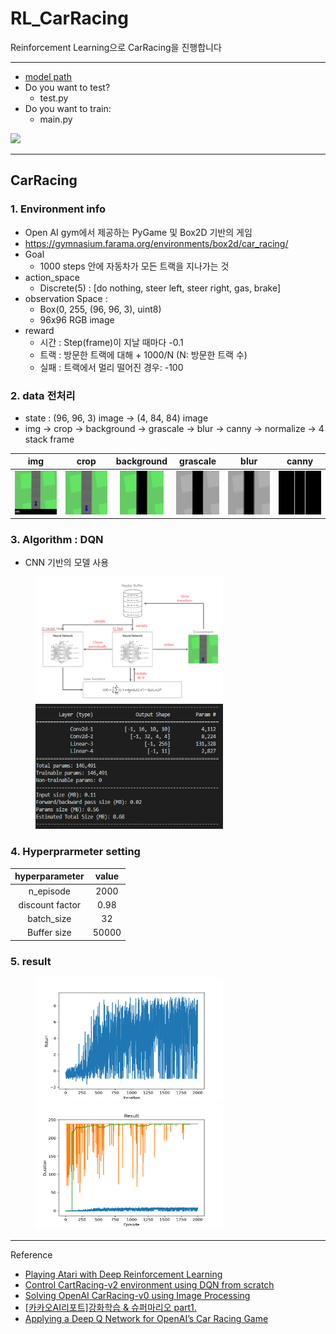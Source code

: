 # RL_CarRacing
Reinforcement Learning으로 CarRacing을 진행합니다

---
- [model path](https://github.com/shiney5213/RL_CarRacing/blob/main/models/CarRacing_DQN_8.907.pt)
- Do you want to test?
    - test.py
- Do you want to train:
    - main.py

<img src = "https://github.com/shiney5213/RL_CarRacing/assets/54365104/0a7cffe9-993d-411e-97be-74e28e43020b">

---

## CarRacing 
### 1. Environment info
- Open AI gym에서 제공하는 PyGame 및  Box2D 기반의 게임
- https://gymnasium.farama.org/environments/box2d/car_racing/
- Goal 
    - 1000 steps 안에 자동차가 모든 트랙을 지나가는 것
- action_space 
    -  Discrete(5) :  [do nothing, steer left, steer right, gas, brake]
-  observation Space : 
    - Box(0, 255, (96, 96, 3), uint8)
    - 96x96 RGB image
- reward
    - 시간 : Step(frame)이 지날 때마다 -0.1
    - 트랙 : 방문한 트랙에 대해 + 1000/N (N: 방문한 트랙 수)
    - 실패 : 트랙에서 멀리 떨어진 경우: -100

### 2. data 전처리
- state : (96, 96, 3) image -> (4, 84, 84) image
-  img -> crop -> background -> grascale -> blur -> canny -> normalize -> 4 stack frame

|img| crop|background|grascale|blur|canny |
|:---:|:---:|:---:|:---:|:---:|:---:|
|<img src = "./image/preprocess/0.img.png" width="70" height="70">|<img src = "./image/preprocess/1.croped.png" width="70" height="70">|<img src = "./image/preprocess/2.green.png" width="70" height="70">|<img src = "./image/preprocess/3.gray.png" width="70" height="70">|<img src = "./image/preprocess/4.blur.png" width="70" height="70">|<img src = "./image/preprocess/5.canny.png" width="70" height="70">

### 3. Algorithm : DQN
- CNN 기반의 모델 사용
<figure class="half">
 <a href="link"><img src = "./image/DQN.png" width="300" height="200"></a>
 <a href="link"><img src = "./image/Q_net.png" width="300" height="200"></a>
 </figure>

### 4. Hyperprarmeter setting
|hyperparameter|value|
|:---:|:---:|
|n_episode|2000|
|discount factor|0.98|
|batch_size|32|
|Buffer size|50000|

### 5. result
<figure class="half">
 <a href="link"><img src = "./image/results/9.DQN_dqn_descrete_e2000_e1000.png" width="300" height="200"></a>
 <a href="link"><img src = "./image/results/9.DQN_dqn_descrete_e2000_e1000_2000_durations.png" width="300" height="200"></a>
 </figure>


---
Reference
- [Playing Atari with Deep Reinforcement Learning](https://arxiv.org/abs/1312.5602)
- [Control CartRacing-v2 environment using DQN from scratch](https://hiddenbeginner.github.io/study-notes/contents/tutorials/2023-04-20_CartRacing-v2_DQN.html)
- [Solving OpenAI CarRacing-v0 using Image Processing](https://medium.com/@kartha.kishan/solving-openai-carracing-v0-using-image-processing-5e1005ee0cb)
- [[카카오AI리포트]강화학습 & 슈퍼마리오 part1.](https://brunch.co.kr/@kakao-it/144)
- [Applying a Deep Q Network for OpenAI’s Car Racing Game](https://towardsdatascience.com/applying-a-deep-q-network-for-openais-car-racing-game-a642daf58fc9)


